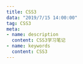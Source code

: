 ```yaml
---
title: CSS3
data: "2019/7/15 14:00:00"
tag: CSS3
meta: 
- name: description
  content: CSS3学习笔记
- name: keywords
  content: CSS3
---
```


###
